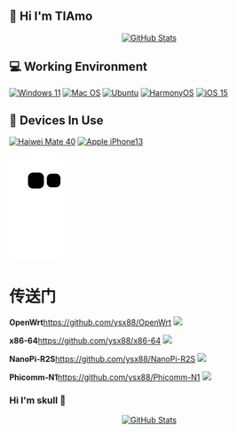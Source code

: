 ## 👋 Hi I'm TIAmo 

<p align="center">
    <a href="https://github.com/ysx88">
      <img alt="GitHub Stats" src="https://github-readme-stats.vercel.app/api?username=ysx88&include_all_commits=true&count_private=false&bg_color=30,e96443,904e95&title_color=fff&text_color=fff" />
    </a>
</p>

<!---
ysx88/ysx88 is a ✨ special ✨ repository because its `README.md` (this file) appears on your GitHub profile.
You can click the Preview link to take a look at your changes.
--->

## 💻 Working Environment
[![Windows 11](https://img.shields.io/badge/Windows%2011-00adef?style=flat-square&logo=windows&logoColor=ffffff)](https://www.microsoft.com/zh-cn/windows/windows-11)
[![Mac OS](https://img.shields.io/badge/MacOS%20Monterey-a15522?style=flat-square&logo=MacOS&Color=ffffff)](https://support.apple.com/zh-cn/macos/)
[![Ubuntu](https://img.shields.io/badge/Ubuntu%2022%2e04-dd4814?style=flat-square&logo=ubuntu&logoColor=ffffff)](https://cn.ubuntu.com/download/desktop)
[![HarmonyOS](https://img.shields.io/badge/HarmonyOS-f12354?style=flat-square&logo=harmonyos&logoColor=ffffff)](https://www.harmonyos.com/)
[![iOS 15](https://img.shields.io/badge/iOS%2015-b54bbf?style=flat-square&logo=ios&logoColor=ffffff)](https://www.apple.com/ios/ios-15/)

## 📱 Devices In Use
[![Haiwei Mate 40](https://img.shields.io/badge/Haiwei%20Mate%2040-fd5355?style=flat-square&logo=huawei&logoColor=ffffff)](https://consumer.huawei.com/cn/phones/mate40-pro/)
[![Apple iPhone13](https://img.shields.io/badge/Apple%20iPhone%2013-adse58?style=flat-square&logo=apple&logoColor=ffffff)](https://www.apple.com.cn/iphone-13/)

![](https://raw.githubusercontent.com/DHDAXCW/DHDAXCW/output/github-snake.svg)

# 传送门

**OpenWrt**https://github.com/ysx88/OpenWrt       <img src="https://img.shields.io/github/downloads/ysx88/OpenWrt/total.svg?style=for-the-badge&color=32C955"/>

**x86-64**https://github.com/ysx88/x86-64       <img src="https://img.shields.io/github/downloads/ysx88/x86-64/total.svg?style=for-the-badge&color=32C955"/>

**NanoPi-R2S**https://github.com/ysx88/NanoPi-R2S       <img src="https://img.shields.io/github/downloads/ysx88/NanoPi-R2S/total.svg?style=for-the-badge&color=32C955"/>

**Phicomm-N1**https://github.com/ysx88/Phicomm-N1       <img src="https://img.shields.io/github/downloads/ysx88/Phicomm-N1/total.svg?style=for-the-badge&color=32C955"/>
### Hi I'm skull 👋

<p align="center">
    <a href="https://github.com/DHDAXCW">
      <img alt="GitHub Stats" src="https://github-readme-stats.vercel.app/api?username=DHDAXCW&include_all_commits=true&count_private=false&bg_color=30,e96443,904e95&title_color=fff&text_color=fff" />
    </a>
</p>

